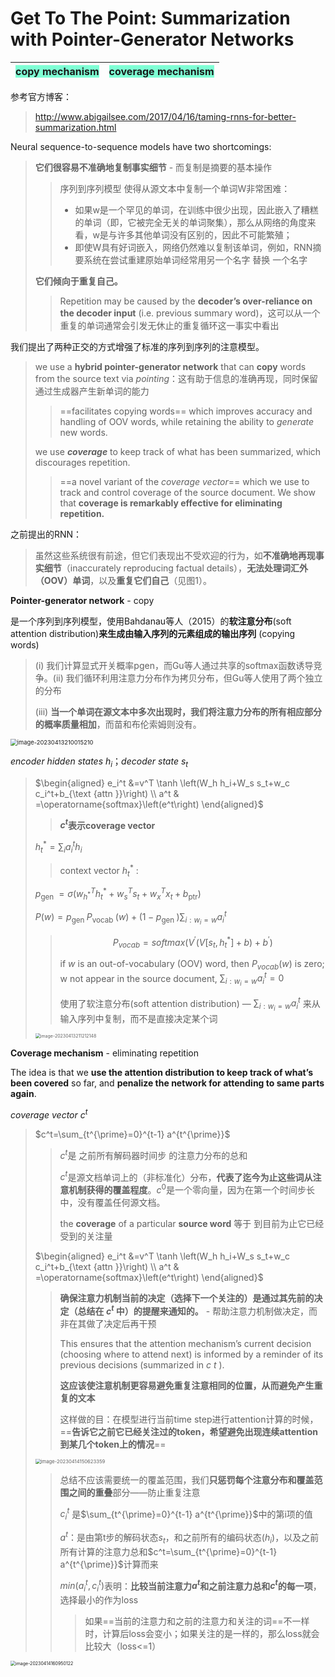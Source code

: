 # Get To The Point: Summarization with Pointer-Generator Networks



| <font style="background: Aquamarine">copy mechanism</font> | <font style="background: Aquamarine">coverage mechanism</font> |
| :----------------------------------------------------: | :----------------------------------------------------------: |



参考官方博客：

>http://www.abigailsee.com/2017/04/16/taming-rnns-for-better-summarization.html



Neural sequence-to-sequence models have two shortcomings:

> **它们很容易不准确地复制事实细节** - 而复制是摘要的基本操作
>
> > 序列到序列模型 使得从源文本中复制一个单词W非常困难：
> >
> > * 如果w是一个罕见的单词，在训练中很少出现，因此嵌入了糟糕的单词（即，它被完全无关的单词聚集），那么从网络的角度来看，w是与许多其他单词没有区别的，因此不可能繁殖；
> > * 即使W具有好词嵌入，网络仍然难以复制该单词，例如，RNN摘要系统在尝试重建原始单词经常用另一个名字 替换 一个名字
>
> 
>
> **它们倾向于重复自己。**
>
> > Repetition may be caused by the **decoder’s  over-reliance on the decoder input** (i.e. previous summary word)，这可以从一个重复的单词通常会引发无休止的重复循环这一事实中看出



我们提出了两种正交的方式增强了标准的序列到序列的注意模型。

> we use a **hybrid pointer-generator network** that can **copy** words from the source text via *pointing*：这有助于信息的准确再现，同时保留通过生成器产生新单词的能力
>
> >  ==facilitates copying words== which improves accuracy and handling of OOV words, while retaining the ability to *generate* new words.
>
>  we use ***coverage*** to keep track of what has been summarized, which discourages repetition.
>
> > ==a novel variant of the *coverage vector*== which we use to track and control coverage of the source document. We show that **coverage is remarkably effective for eliminating repetition.**



之前提出的RNN：

> 虽然这些系统很有前途，但它们表现出不受欢迎的行为，如**不准确地再现事实细节**（inaccurately reproducing factual details），**无法处理词汇外（OOV）单词**，以及**重复它们自己**（见图1）。



**Pointer-generator network** - copy

是一个序列到序列模型，使用Bahdanau等人（2015）的**软注意分布**(soft attention distribution)**来生成由输入序列的元素组成的输出序列** (copying words)

> (i) 我们计算显式开关概率pgen，而Gu等人通过共享的softmax函数诱导竞争。(ii) 我们循环利用注意力分布作为拷贝分布，但Gu等人使用了两个独立的分布
>
> (iii) **当一个单词在源文本中多次出现时，我们将注意力分布的所有相应部分的概率质量相加**，而苗和布伦索姆则没有。

<img src="https://cdn.jsdelivr.net/gh/xin-fight/note_image@main/img/image-20230413210015210.png" alt="image-20230413210015210" style="zoom: 67%;" />

*encoder hidden states $h_i$*；*decoder state $s_t$* 

> $\begin{aligned}
> e_i^t &=v^T \tanh \left(W_h h_i+W_s s_t+w_c c_i^t+b_{\text {attn }}\right) \\
> a^t & =\operatorname{softmax}\left(e^t\right)
> \end{aligned}$
>
> > **$c^t$表示coverage vector**
>
> $h_t^*=\sum_i a_i^t h_i$
>
> > context vector $h_t^*$ :
>
> $p_{\text {gen }}=\sigma\left(w_{h^*}^T h_t^*+w_s^T s_t+w_x^T x_t+b_{\mathrm{ptr}}\right)$
>
> $P(w)=p_{\text {gen }} P_{\text {vocab }}(w)+\left(1-p_{\text {gen }}\right) \sum_{i: w_i=w} a_i^t$
>
> > $$P_{vocab}=softmax(V^{\prime}(V \left[ s_{t},h_{t}^{*}\right] +b)+b^{\prime})$$
> >
> > if *w* is an out-of-vocabulary (OOV) word, then $P_{vocab}(w)$ is zero; w not appear in the source document, $\sum_{i: w_i=w} a_i^t=0$
> >
> > 使用了软注意分布(soft attention distribution) — $\sum_{i: w_i=w} a_i^t$ 来从输入序列中复制，而不是直接决定某个词
>
> <img src="https://cdn.jsdelivr.net/gh/xin-fight/note_image@main/img/image-20230413211212148.png" alt="image-20230413211212148" style="zoom: 50%;" />



**Coverage mechanism** - eliminating repetition

 The idea is that we **use the attention distribution to keep track of what’s been covered** so far, and **penalize the network for attending to same parts again**.

*coverage vector $c^t$* 

> $c^t=\sum_{t^{\prime}=0}^{t-1} a^{t^{\prime}}$
>
> > $c^t$是 之前所有解码器时间步 的注意力分布的总和
> >
> > $c^t$是源文档单词上的（非标准化）分布，**代表了迄今为止这些词从注意机制获得的覆盖程度**。$c^0$是一个零向量，因为在第一个时间步长中，没有覆盖任何源文档。
> >
> > the **coverage** of a particular **source word** 等于 到目前为止它已经受到的关注量
>
> 
>
> $\begin{aligned}
> e_i^t &=v^T \tanh \left(W_h h_i+W_s s_t+w_c c_i^t+b_{\text {attn }}\right) \\
> a^t & =\operatorname{softmax}\left(e^t\right)
> \end{aligned}$
>
> > **确保注意力机制当前的决定（选择下一个关注的）是通过其先前的决定（总结在 $c^t$ 中）的提醒来通知的。** - 帮助注意力机制做决定，而非在其做了决定后再干预
> >
> > This ensures that the attention mechanism’s current decision (choosing where to attend next) is informed by a reminder of its previous decisions (summarized in *c* *t* ). 
> >
> > **这应该使注意机制更容易避免重复注意相同的位置，从而避免产生重复的文本**
> >
> > 这样做的目：在模型进行当前time step进行attention计算的时候，==**告诉它之前它已经关注过的token，希望避免出现连续attention到某几个token上的情况**==
>
> 
>
> <img src="https://cdn.jsdelivr.net/gh/xin-fight/note_image@main/img/image-20230414150623359.png" alt="image-20230414150623359" style="zoom:55%;" />
>
> > 总结不应该需要统一的覆盖范围，我们**只惩罚每个注意分布和覆盖范围之间的重叠**部分——防止重复注意
> >
> > $c_i^t$ 是$\sum_{t^{\prime}=0}^{t-1} a^{t^{\prime}}$中的第i项的值
> >
> > $a^t$：是由第t步的解码状态$s_t$，和之前所有的编码状态($h_i$)，以及之前所有计算的注意力总和$c^t=\sum_{t^{\prime}=0}^{t-1} a^{t^{\prime}}$计算而来
> >
> > $min(a_i^t,c_i^t)$表明：**比较当前注意力$a^t$和之前注意力总和$c^t$的每一项**，选择最小的作为loss
> >
> > > 如果==当前的注意力和之前的注意力和关注的词==不一样时，计算后loss会变小；如果关注的是一样的，那么loss就会比较大（loss<=1）

<img src="https://cdn.jsdelivr.net/gh/xin-fight/note_image@main/img/image-20230414160950122.png" alt="image-20230414160950122" style="zoom:50%;" />